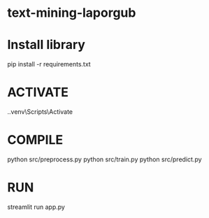 # text-mining-laporgub

# Install library
pip install -r requirements.txt

# ACTIVATE
.\.venv\Scripts\Activate

# COMPILE
 python src/preprocess.py
 python src/train.py
 python src/predict.py

# RUN
streamlit run app.py